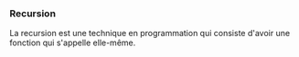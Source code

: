### Recursion
La recursion est une technique en programmation qui consiste d'avoir une fonction qui s'appelle elle-même.
